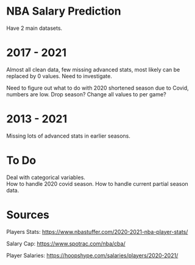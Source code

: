 # NBA Salary Prediction

Have 2 main datasets.  

# 2017 - 2021 
Almost all clean data, few missing advanced stats, most likely can be replaced by 0 values.  Need to investigate.

Need to figure out what to do with 2020 shortened season due to Covid, numbers are low.  Drop season?  Change all values to per game?  

# 2013 - 2021
Missing lots of advanced stats in earlier seasons.  

# To Do
Deal with categorical variables.  
How to handle 2020 covid season.
How to handle current partial season data.  

# Sources

Players Stats:
https://www.nbastuffer.com/2020-2021-nba-player-stats/

Salary Cap:
https://www.spotrac.com/nba/cba/

Player Salaries:
https://hoopshype.com/salaries/players/2020-2021/

